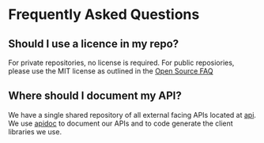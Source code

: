 # Frequently Asked Questions

## Should I use a licence in my repo?

For private repositories, no license is required. For public reposiories, please use the MIT license as outlined in the [Open Source FAQ](https://github.com/flowcommerce/standards/OpenSource.md)

## Where should I document my API?

We have a single shared repository of all external facing APIs located at [api](https://github.com/flowcommerce/api). We use [apidoc](http://www.apidoc.me/) to document our APIs and to code generate the client libraries we use.
